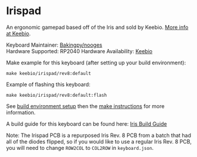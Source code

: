 # Irispad

An ergonomic gamepad based off of the Iris and sold by Keebio. [More info at Keebio](https://keeb.io).

Keyboard Maintainer: [Bakingpy/nooges](https://github.com/nooges)  
Hardware Supported: RP2040 
Hardware Availability: [Keebio](https://keeb.io)  

Make example for this keyboard (after setting up your build environment):

    make keebio/irispad/rev8:default

Example of flashing this keyboard:

    make keebio/irispad/rev8:default:flash

See [build environment setup](https://docs.qmk.fm/#/newbs_getting_started) then the [make instructions](https://docs.qmk.fm/#/getting_started_make_guide) for more information.

A build guide for this keyboard can be found here: [Iris Build Guide](https://docs.keeb.io/iris-rev6-build-guide)

Note: The Irispad PCB is a repurposed Iris Rev. 8 PCB from a batch that had all of the diodes flipped, so if you would like to use a regular Iris Rev. 8 PCB, you will need to change `ROW2COL` to `COL2ROW` in `keyboard.json`.

